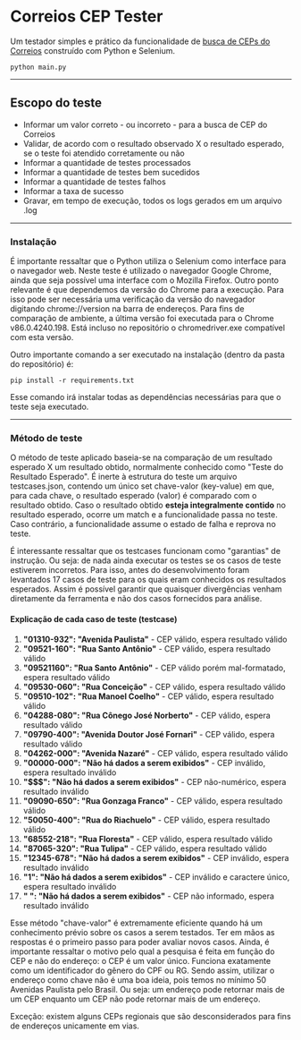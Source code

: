 # Correios CEP Tester

Um testador simples e prático da funcionalidade de <a href="https://buscacepinter.correios.com.br/app/endereco/index.php">busca de CEPs do Correios</a> construído com Python e Selenium.

```
python main.py
```

<hr>

<h2>Escopo do teste</h2>

<ul>
  <li>Informar um valor correto - ou incorreto - para a busca de CEP do Correios</li>
  <li>Validar, de acordo com o resultado observado X o resultado esperado, se o teste foi atendido corretamente ou não</li>
  <li>Informar a quantidade de testes processados</li>
  <li>Informar a quantidade de testes bem sucedidos</li>
  <li>Informar a quantidade de testes falhos</li>
  <li>Informar a taxa de sucesso</li>
  <li>Gravar, em tempo de execução, todos os logs gerados em um arquivo .log</li>
</ul>

<hr>

<h3>Instalação</h3>

É importante ressaltar que o Python utiliza o Selenium como interface para o navegador web. Neste teste é utilizado o navegador Google Chrome, ainda que seja possível uma interface com o Mozilla Firefox. Outro ponto relevante é que dependemos da versão do Chrome para a execução. Para isso pode ser necessária uma verificação da versão do navegador digitando <span>chrome://version</span> na barra de endereços. Para fins de comparação de ambiente, a última versão foi executada para o Chrome v86.0.4240.198. Está incluso no repositório o chromedriver.exe compatível com esta versão.

Outro importante comando a ser executado na instalação (dentro da pasta do repositório) é:

```
pip install -r requirements.txt
```

Esse comando irá instalar todas as dependências necessárias para que o teste seja executado.

<hr>

<h3>Método de teste</h3>

O método de teste aplicado baseia-se na comparação de um resultado esperado X um resultado obtido, normalmente conhecido como "Teste do Resultado Esperado". É inerte à estrutura do teste um arquivo <span>testcases.json<span>, contendo um único set chave-valor (key-value) em que, para cada chave, o resultado esperado (valor) é comparado com o resultado obtido. Caso o resultado obtido <b>esteja integralmente contido</b> no resultado esperado, ocorre um match e a funcionalidade passa no teste. Caso contrário, a funcionalidade assume o estado de falha e reprova no teste.

É interessante ressaltar que os testcases funcionam como "garantias" de instrução. Ou seja: de nada ainda executar os testes se os casos de teste estiverem incorretos. Para isso, antes do desenvolvimento foram levantados 17 casos de teste para os quais eram conhecidos os resultados esperados. Assim é possível garantir que quaisquer divergências venham diretamente da ferramenta e não dos casos fornecidos para análise.

<h4>Explicação de cada caso de teste (testcase)</h4>

<ol>
  <li><b>"01310-932": "Avenida Paulista"</b> - CEP válido, espera resultado válido</li>
  <li><b>"09521-160": "Rua Santo Antônio"</b> - CEP válido, espera resultado válido</li>
  <li><b>"09521160": "Rua Santo Antônio"</b> - CEP válido porém mal-formatado, espera resultado válido</li>
  <li><b>"09530-060": "Rua Conceição"</b> - CEP válido, espera resultado válido</li>
  <li><b>"09510-102": "Rua Manoel Coelho"</b> - CEP válido, espera resultado válido</li>
  <li><b>"04288-080": "Rua Cônego José Norberto"</b> - CEP válido, espera resultado válido</li>
  <li><b>"09790-400": "Avenida Doutor José Fornari"</b> - CEP válido, espera resultado válido</li>
  <li><b>"04262-000": "Avenida Nazaré"</b> - CEP válido, espera resultado válido</li>
  <li><b>"00000-000": "Não há dados a serem exibidos"</b> - CEP inválido, espera resultado inválido</li>
  <li><b>"$$$": "Não há dados a serem exibidos"</b> - CEP não-numérico, espera resultado inválido</li>
  <li><b>"09090-650": "Rua Gonzaga Franco"</b> - CEP válido, espera resultado válido</li>
  <li><b>"50050-400": "Rua do Riachuelo"</b> - CEP válido, espera resultado válido</li>
  <li><b>"68552-218": "Rua Floresta"</b> - CEP válido, espera resultado válido</li>
  <li><b>"87065-320": "Rua Tulipa"</b> - CEP válido, espera resultado válido</li>
  <li><b>"12345-678": "Não há dados a serem exibidos"</b> - CEP inválido, espera resultado inválido</li>
  <li><b>"1": "Não há dados a serem exibidos"</b> - CEP inválido e caractere único, espera resultado inválido</li>
  <li><b>" ": "Não há dados a serem exibidos"</b> - CEP não informado, espera resultado inválido</li>
</ol>
  
Esse método "chave-valor" é extremamente eficiente quando há um conhecimento prévio sobre os casos a serem testados. Ter em mãos as respostas é o primeiro passo para poder avaliar novos casos. Ainda, é importante ressaltar o motivo pelo qual a pesquisa é feita em função do CEP e não do endereço: o CEP é um valor único. Funciona exatamente como um identificador do gênero do CPF ou RG. Sendo assim, utilizar o endereço como chave não é uma boa ideia, pois temos no mínimo 50 Avenidas Paulista pelo Brasil. Ou seja: um endereço pode retornar mais de um CEP enquanto um CEP não pode retornar mais de um endereço.

Exceção: existem alguns CEPs regionais que são desconsiderados para fins de endereços unicamente em vias.

